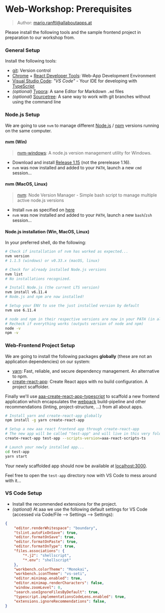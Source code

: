 # Web-Workshop: Prerequisites

> Author: [mario.ranftl@allaboutapps.at](https://confluence.allaboutapps.at/mailto:/mario.ranftl@allaboutapps.at)
>

Please install the following tools and the sample frontend project in preparation to our workshop from.

### General Setup

Install the following tools:

* [git](https://git-scm.com/): Version control
* [Chrome](https://www.google.de/chrome/browser/desktop/index.html) + [React Developer Tools](https://chrome.google.com/webstore/detail/react-developer-tools/fmkadmapgofadopljbjfkapdkoienihi): Web-App Development Environment
* [Visual Studio Code](https://code.visualstudio.com/): *"VS Code"* - Your IDE for developing with [TypeScript](https://www.typescriptlang.org/)
* *(optional)* [Typora](https://typora.io/): A sane Editor for Markdown `.md` files
* *(optional)* [Sourcetree](https://www.sourcetreeapp.com/): A sane way to work with git branches without using the command line

### Node.js Setup

We are going to use `nvm` to manage different [Node.js](https://nodejs.org/en/) / [npm](https://www.npmjs.com/) versions running on the same computer. 

#### nvm (Win)

> [nvm-windows](https://github.com/coreybutler/nvm-windows): A node.js version management utility for Windows.

- Download and install [Release 1.15](https://github.com/coreybutler/nvm-windows/releases/download/1.1.5/nvm-setup.zip) (not the prerelease 1.16).
- `nvm` was now installed and added to your `PATH`, launch a new `cmd` session...

#### nvm (MacOS, Linux)

> [nvm](https://github.com/creationix/nvm): Node Version Manager - Simple bash script to manage multiple active node.js versions

- Install `nvm` as specified on [here](https://github.com/creationix/nvm#install-script)
- `nvm` was now installed and added to your `PATH`, launch a new `bash`/`zsh` session...

#### Node.js installation (Win, MacOS, Linux)

In your preferred shell, do the following:

```bash
# Check if installation of nvm has worked as expected...
nvm version
# 1.1.5 (windows) or v0.33.x (macOS, linux)

# Check for already installed Node.js versions
nvm list
# No installations recognized.

# Install Node.js (the current LTS version)
nvm install v6.11.4
# Node.js and npm are now installed!

# Setup your ENV to use the just installed version by default
nvm use 6.11.4

# node and npm in their respective versions are now in your PATH (in all shells)!
# Recheck if everything works (outputs version of node and npm)
node -v
npm -v
```

### Web-Frontend Project Setup

We are going to install the following packages **globally** (these are not an application dependencies) on our system:

* [yarn](https://yarnpkg.com/lang/en/): Fast, reliable, and secure dependency management. An alternative to npm.
* [create-react-app](https://github.com/facebookincubator/create-react-app): Create React apps with no build configuration. A project scaffolder.

Finally we'll use [aaa-create-react-app-typescript](https://github.com/majodev/aaa-create-react-app-typescript) to scaffold a new frontend application which encapsulates the [webpack](https://webpack.github.io/) build-pipeline and other recommendations (linting, project-structure, ...) from all about apps.

```bash
# Install yarn and create-react-app globally
npm install -g yarn create-react-app

# Setup a new aaa react frontend app through create-react-app
# The new app will be called "test-app" and will live in this very folder in your cwd
create-react-app test-app --scripts-version=aaa-react-scripts-ts

# Launch your newly installed app...
cd test-app
yarn start
```

Your newly scaffolded app should now be available at [localhost:3000](http://localhost:3000).

Feel free to open the `test-app` directory now with VS Code to mess around with it...

### VS Code Setup

* Install the recommended extensions for the project.
* *(optional)* At aaa we use the following default settings for VS Code (accessed via Code/File —> Settings —> Settings):

```json
{
    "editor.renderWhitespace": "boundary",
    "tslint.autoFixOnSave": true,
    "editor.formatOnSave": true,
    "editor.formatOnPaste": true,
    "editor.formatOnType": true,
    "files.associations": {
        "*.j2": "shellscript",
        "*.env": "shellscript"
    },
    "workbench.colorTheme": "Monokai",
    "workbench.iconTheme": "vs-seti",
    "editor.minimap.enabled": true,
    "editor.minimap.renderCharacters": false,
    "window.zoomLevel": 0,
    "search.useIgnoreFilesByDefault": true,
    "typescript.implementationsCodeLens.enabled": true,
    "extensions.ignoreRecommendations": false,
}
```


